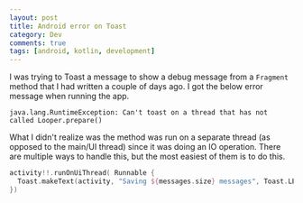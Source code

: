 ```yaml
---
layout: post
title: Android error on Toast
category: Dev
comments: true
tags: [android, kotlin, development]
---
```

I was trying to Toast a message to show a debug message from a `Fragment` method that I had written a couple of days ago.
I got the below error message when running the app.

`java.lang.RuntimeException: Can't toast on a thread that has not called Looper.prepare()`

What I didn't realize was the method was run on a separate thread (as opposed to the main/UI thread) since it was doing an IO operation.
There are multiple ways to handle this, but the most easiest of them is to do this. 

```kotlin
activity!!.runOnUiThread( Runnable {
  Toast.makeText(activity, "Saving ${messages.size} messages", Toast.LENGTH_SHORT).show()
})
 ```
